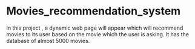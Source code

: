 # Movies_recommendation_system
In this project , a dynamic web page will appear which will recommend movies to its user based on the movie which the user is asking.
It has the database of almost 5000 movies.
